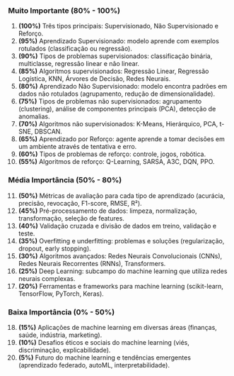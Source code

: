 ### Muito Importante (80% - 100%)

1. **(100%)** Três tipos principais: Supervisionado, Não Supervisionado e Reforço.
2. **(95%)** Aprendizado Supervisionado: modelo aprende com exemplos rotulados (classificação ou regressão).
3. **(90%)** Tipos de problemas supervisionados: classificação binária, multiclasse, regressão linear e não linear.
4. **(85%)** Algoritmos supervisionados: Regressão Linear, Regressão Logística, KNN, Árvores de Decisão, Redes Neurais.
5. **(80%)** Aprendizado Não Supervisionado: modelo encontra padrões em dados não rotulados (agrupamento, redução de dimensionalidade).
6. **(75%)** Tipos de problemas não supervisionados: agrupamento (clustering), análise de componentes principais (PCA), detecção de anomalias.
7. **(70%)** Algoritmos não supervisionados: K-Means, Hierárquico, PCA, t-SNE, DBSCAN.
8. **(65%)** Aprendizado por Reforço: agente aprende a tomar decisões em um ambiente através de tentativa e erro.
9. **(60%)** Tipos de problemas de reforço: controle, jogos, robótica.
10. **(55%)** Algoritmos de reforço: Q-Learning, SARSA, A3C, DQN, PPO.

### Média Importância (50% - 80%)

11. **(50%)** Métricas de avaliação para cada tipo de aprendizado (acurácia, precisão, revocação, F1-score, RMSE, R²).
12. **(45%)** Pré-processamento de dados: limpeza, normalização, transformação, seleção de features.
13. **(40%)** Validação cruzada e divisão de dados em treino, validação e teste.
14. **(35%)** Overfitting e underfitting: problemas e soluções (regularização, dropout, early stopping).
15. **(30%)** Algoritmos avançados: Redes Neurais Convolucionais (CNNs), Redes Neurais Recorrentes (RNNs), Transformers.
16. **(25%)** Deep Learning: subcampo do machine learning que utiliza redes neurais complexas.
17. **(20%)** Ferramentas e frameworks para machine learning (scikit-learn, TensorFlow, PyTorch, Keras).

### Baixa Importância (0% - 50%)

18. **(15%)** Aplicações de machine learning em diversas áreas (finanças, saúde, indústria, marketing).
19. **(10%)** Desafios éticos e sociais do machine learning (viés, discriminação, explicabilidade).
20. **(5%)** Futuro do machine learning e tendências emergentes (aprendizado federado, autoML, interpretabilidade).